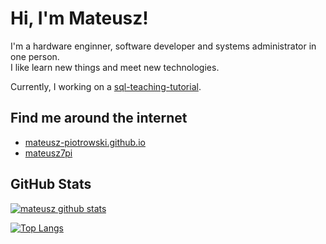 # Hi, I'm Mateusz!

I'm a hardware enginner, software developer and systems administrator in one person.\
I like learn new things and meet new technologies.

Currently, I working on a [sql-teaching-tutorial](https://github.com/mateusz-piotrowski/sql-teaching-tutorial).

## Find me around the internet

- <a href="https://mateusz-piotrowski.github.io/"> mateusz-piotrowski.github.io </a>
- <a href="https://twitter.com/mateusz7pi"> mateusz7pi </a>

## GitHub Stats

[![mateusz github stats](https://github-readme-stats.vercel.app/api?username=mateusz-piotrowski&count_private=true&show_icons=true)](https://github.com/anuraghazra/github-readme-stats)

[![Top Langs](https://github-readme-stats.vercel.app/api/top-langs/?username=mateusz-piotrowski)](https://github.com/anuraghazra/github-readme-stats)
